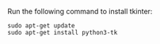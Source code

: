 Run the following command to install tkinter:

    sudo apt-get update
    sudo apt-get install python3-tk


